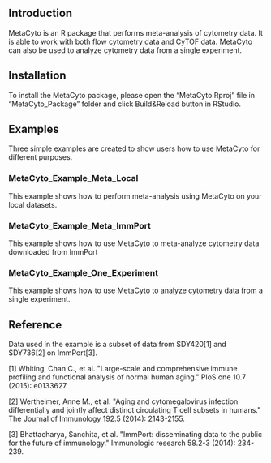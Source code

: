 ## Introduction

MetaCyto is an R package that performs meta-analysis of cytometry data. It is able to work with both flow cytometry data and CyTOF data. MetaCyto can also be used to analyze cytometry data from a single experiment. 



## Installation

To install the MetaCyto package, please open the “MetaCyto.Rproj” file in “MetaCyto_Package” folder and click Build&Reload button in RStudio. 


## Examples

Three simple examples are created to show users how to use MetaCyto for different purposes.


### MetaCyto_Example_Meta_Local
This example shows how to perform meta-analysis using MetaCyto on your local datasets. 



### MetaCyto_Example_Meta_ImmPort
This example shows how to use MetaCyto to meta-analyze cytometry data downloaded from ImmPort


### MetaCyto_Example_One_Experiment
This example shows how to use MetaCyto to analyze cytometry data from a single experiment. 



## Reference

Data used in the example is a subset of data from SDY420[1] and SDY736[2] on ImmPort[3]. 


[1] Whiting, Chan C., et al. "Large-scale and comprehensive immune profiling and functional analysis of normal human aging." PloS one 10.7 (2015): e0133627.

[2] Wertheimer, Anne M., et al. "Aging and cytomegalovirus infection differentially and jointly affect distinct circulating T cell subsets in humans." The Journal of Immunology 192.5 (2014): 2143-2155.

[3] Bhattacharya, Sanchita, et al. "ImmPort: disseminating data to the public for the future of immunology." Immunologic research 58.2-3 (2014): 234-239.
